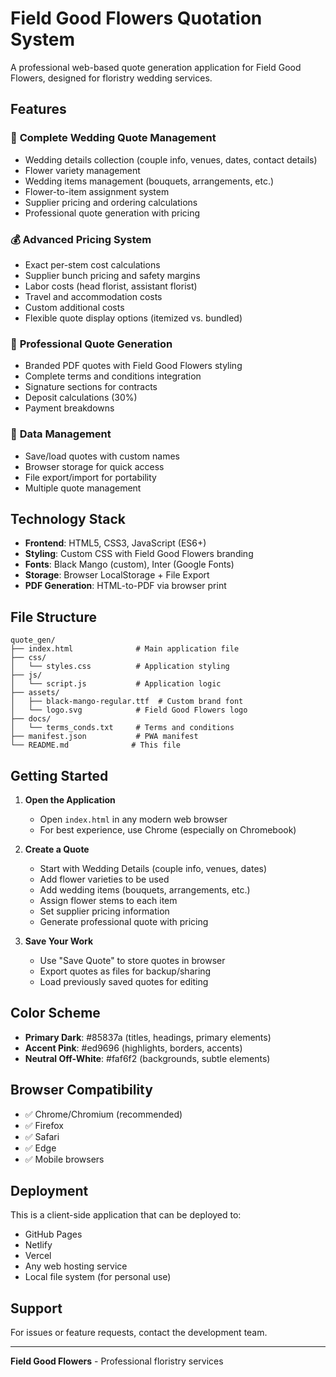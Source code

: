 # Field Good Flowers Quotation System

A professional web-based quote generation application for Field Good Flowers, designed for floristry wedding services.

## Features

### 🌹 **Complete Wedding Quote Management**
- Wedding details collection (couple info, venues, dates, contact details)
- Flower variety management
- Wedding items management (bouquets, arrangements, etc.)
- Flower-to-item assignment system
- Supplier pricing and ordering calculations
- Professional quote generation with pricing

### 💰 **Advanced Pricing System**
- Exact per-stem cost calculations
- Supplier bunch pricing and safety margins
- Labor costs (head florist, assistant florist)
- Travel and accommodation costs
- Custom additional costs
- Flexible quote display options (itemized vs. bundled)

### 📄 **Professional Quote Generation**
- Branded PDF quotes with Field Good Flowers styling
- Complete terms and conditions integration
- Signature sections for contracts
- Deposit calculations (30%)
- Payment breakdowns

### 💾 **Data Management**
- Save/load quotes with custom names
- Browser storage for quick access
- File export/import for portability
- Multiple quote management

## Technology Stack

- **Frontend**: HTML5, CSS3, JavaScript (ES6+)
- **Styling**: Custom CSS with Field Good Flowers branding
- **Fonts**: Black Mango (custom), Inter (Google Fonts)
- **Storage**: Browser LocalStorage + File Export
- **PDF Generation**: HTML-to-PDF via browser print

## File Structure

```
quote_gen/
├── index.html              # Main application file
├── css/
│   └── styles.css          # Application styling
├── js/
│   └── script.js           # Application logic
├── assets/
│   ├── black-mango-regular.ttf  # Custom brand font
│   └── logo.svg            # Field Good Flowers logo
├── docs/
│   └── terms_conds.txt     # Terms and conditions
├── manifest.json           # PWA manifest
└── README.md              # This file
```

## Getting Started

1. **Open the Application**
   - Open `index.html` in any modern web browser
   - For best experience, use Chrome (especially on Chromebook)

2. **Create a Quote**
   - Start with Wedding Details (couple info, venues, dates)
   - Add flower varieties to be used
   - Add wedding items (bouquets, arrangements, etc.)
   - Assign flower stems to each item
   - Set supplier pricing information
   - Generate professional quote with pricing

3. **Save Your Work**
   - Use "Save Quote" to store quotes in browser
   - Export quotes as files for backup/sharing
   - Load previously saved quotes for editing

## Color Scheme

- **Primary Dark**: #85837a (titles, headings, primary elements)
- **Accent Pink**: #ed9696 (highlights, borders, accents)
- **Neutral Off-White**: #faf6f2 (backgrounds, subtle elements)

## Browser Compatibility

- ✅ Chrome/Chromium (recommended)
- ✅ Firefox
- ✅ Safari
- ✅ Edge
- ✅ Mobile browsers

## Deployment

This is a client-side application that can be deployed to:
- GitHub Pages
- Netlify
- Vercel
- Any web hosting service
- Local file system (for personal use)

## Support

For issues or feature requests, contact the development team.

---

**Field Good Flowers** - Professional floristry services
